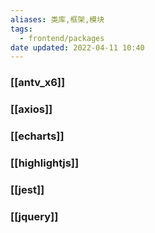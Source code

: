 ```yaml
---
aliases: 类库,框架,模块
tags:
  - frontend/packages
date updated: 2022-04-11 10:40
---
```


### [[antv_x6]]

### [[axios]]

### [[echarts]]

### [[highlightjs]]

### [[jest]]

### [[jquery]]
